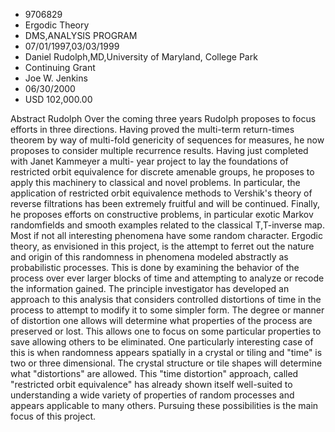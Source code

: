 
* 9706829
* Ergodic Theory
* DMS,ANALYSIS PROGRAM
* 07/01/1997,03/03/1999
* Daniel Rudolph,MD,University of Maryland, College Park
* Continuing Grant
* Joe W. Jenkins
* 06/30/2000
* USD 102,000.00

Abstract Rudolph Over the coming three years Rudolph proposes to focus efforts
in three directions. Having proved the multi-term return-times theorem by way of
multi-fold genericity of sequences for measures, he now proposes to consider
multiple recurrence results. Having just completed with Janet Kammeyer a multi-
year project to lay the foundations of restricted orbit equivalence for discrete
amenable groups, he proposes to apply this machinery to classical and novel
problems. In particular, the application of restricted orbit equivalence methods
to Vershik's theory of reverse filtrations has been extremely fruitful and will
be continued. Finally, he proposes efforts on constructive problems, in
particular exotic Markov randomfields and smooth examples related to the
classical T,T-inverse map. Most if not all interesting phenomena have some
random character. Ergodic theory, as envisioned in this project, is the attempt
to ferret out the nature and origin of this randomness in phenomena modeled
abstractly as probabilistic processes. This is done by examining the behavior of
the process over ever larger blocks of time and attempting to analyze or recode
the information gained. The principle investigator has developed an approach to
this analysis that considers controlled distortions of time in the process to
attempt to modify it to some simpler form. The degree or manner of distortion
one allows will determine what properties of the process are preserved or lost.
This allows one to focus on some particular properties to save allowing others
to be eliminated. One particularly interesting case of this is when randomness
appears spatially in a crystal or tiling and "time" is two or three dimensional.
The crystal structure or tile shapes will determine what "distortions" are
allowed. This "time distortion" approach, called "restricted orbit equivalence"
has already shown itself well-suited to understanding a wide variety of
properties of random processes and appears applicable to many others. Pursuing
these possibilities is the main focus of this project.
